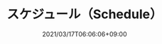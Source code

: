 ---
title: スケジュール（Schedule）
date: 2021/03/17T06:06:06+09:00
draft: false
description: バドミントンサークル「リレーション」の練習日程です。逐次、日程を追加中です。ぜひご参加ください！

header:
  description: 日程を追加中です！ぜひご参加ください。
  image:
    url: tmp-hero.png
    alt: schedule image, such as calender, or that on smartphone
    media: "(max-width: 46.25em)"
    params:
    - options: 1130x500
    - options: 848x443 Center
    - options: 700x420 Center
    - options: 490x318 Center


# header:
  # description: スケジュールについて。 .md という書きやすい形式で書いて、逐次アップロードすると反映させるのはどうでしょうか。
  # image:
  #   url: home-hero.png
  #   alt: The top of mountain image
  #   media: "(max-width: 46.25em)"
  #   params:
  #   - options: 5184x3456
  #   - options: 848x443
  #     cmd: Fit
  #   - options: 565x420
  #     cmd: Fit
  #   - options: 360x318
  #     cmd: Fit

text_groups:
  - name: 練習日程
    description: <p>※最新の日程や空き、開催状況などは、サークルのグループ LINE または「スポーツやろうよ」でご確認ください（本サイトは週１回程度を目標に更新しています）。</p>

  - name: 2021/7/11(日) 第2部 15:30〜18:00
    description: <p>3面・定員24名（※募集中）</p><p><a class="accent-text bold-text" href="https://goo.gl/maps/4fMaLGUo9K8ofTFu6">江戸川橋体育館 ：MAP</a></p>
    class: line

  - name: 2021/7/11(日) 第1部 12:30〜15:00
    description: <p>3面・定員24名（※募集中）</p><p><a class="accent-text bold-text" href="https://goo.gl/maps/4fMaLGUo9K8ofTFu6">江戸川橋体育館 ：MAP</a></p>


  - name: 2021/6/27(日) 9:30〜12:00
    description: <p>3面・定員24名（※満員）</p><p><a class="accent-text bold-text" href="https://goo.gl/maps/ch9g2bhtZ9JsgdJN9">新宿スポーツセンター：MAP</a></p>


  - name: 2021/6/20(日) 第2部 12:00〜15:00
    description: </p><p>4面・定員32名（※満員）</p><p><a class="accent-text bold-text" href="https://goo.gl/maps/7ocdkJCbtL3WXgWz6">文京スポーツセンター ：MAP</a></p>

  - name: 2021/6/20(日) 第1部 9:00〜12:00
    description: <p>4面・定員32名（※満員）</p><p><a class="accent-text bold-text" href="https://goo.gl/maps/7ocdkJCbtL3WXgWz6">文京スポーツセンター ：MAP</a></p>


  - name: 2021/6/13(日) 第2部 15:30〜18:00
    description: <p>4面・定員32名（※満員）</p><p><a class="accent-text bold-text" href="https://goo.gl/maps/7ocdkJCbtL3WXgWz6">文京スポーツセンター ：MAP</a></p>

  - name: 2021/6/13(日) 第1部 12:30〜15:00
    description: <p>4面・定員32名（※満員）</p><p><a class="accent-text bold-text" href="https://goo.gl/maps/7ocdkJCbtL3WXgWz6">文京スポーツセンター ：MAP</a></p>


  - name: 2021/6/06(日) 第2部 15:30〜18:00
    description: <p>3面・定員24名（※満員）</p><p><a class="accent-text bold-text" href="https://goo.gl/maps/4fMaLGUo9K8ofTFu6">江戸川橋体育館 ：MAP</a></p>

  - name: 2021/6/06(日) 第1部 12:30〜15:00
    description: <p>3面・定員24名（※満員）</p><p><a class="accent-text bold-text" href="https://goo.gl/maps/4fMaLGUo9K8ofTFu6">江戸川橋体育館 ：MAP</a></p>


  - name: 2021/5/05(水・祝) 17:00〜19:00
    description: <p>2面・定員16名（終了）</p><p><a class="accent-text bold-text" href="https://goo.gl/maps/PLnMcFfjwhVPJ8MC9">塩浜市民体育館 ：MAP</a></p>
    class: line

  - name: 2021/5/02(日) 16:30〜19:00
    description: <p>4面・定員32名（終了）</p><p><a class="accent-text bold-text" href="https://goo.gl/maps/ch9g2bhtZ9JsgdJN9">新宿区立 新宿スポーツセンター：MAP</a></p>

  - name: 2021/4/29(木・祝) 12:30〜15:00
    description: <p>4面・定員32名（終了）</p><p><a class="accent-text bold-text" href="https://www.google.com/maps/place/%E6%96%B0%E5%AE%BF%E5%8C%BA%E7%AB%8B+%E6%96%B0%E5%AE%BF%E3%82%B9%E3%83%9D%E3%83%BC%E3%83%84%E3%82%BB%E3%83%B3%E3%82%BF%E3%83%BC/@35.7061035,139.7019912,16z/data=!4m12!1m6!3m5!1s0x60188d23c728a871:0x1b86721ec7a09499!2z5paw5a6_5Yy656uLIOaWsOWuv-OCueODneODvOODhOOCu-ODs-OCv-ODvA!8m2!3d35.706966!4d139.705521!3m4!1s0x60188d23c728a871:0x1b86721ec7a09499!8m2!3d35.706966!4d139.705521">新宿スポーツセンター：MAP</a></p>

  - name: 2021/4/25(日) 第2部 15:30〜18:00
    description: <p><p>3面・定員24名（終了）</p><p><a class="accent-text bold-text" href="https://www.google.co.jp/maps/place/%E6%96%87%E4%BA%AC%E7%B7%8F%E5%90%88%E4%BD%93%E8%82%B2%E9%A4%A8/@35.7073842,139.7634505,16.25z/data=!3m1!5s0x60188c24a5e551df:0x5bd3afa9705c922c!4m5!3m4!1s0x60188c2479202e17:0x73dd1227ee7c8606!8m2!3d35.7081372!4d139.763335?hl=ja">文京総合体育館：MAP</a></p>

  - name: 2021/4/25(日) 第1部 12:30〜15:00
    description: <p>3面・定員24名（終了）</p><p><a class="accent-text bold-text" href="https://www.google.co.jp/maps/place/%E6%96%87%E4%BA%AC%E7%B7%8F%E5%90%88%E4%BD%93%E8%82%B2%E9%A4%A8/@35.7073842,139.7634505,16.25z/data=!3m1!5s0x60188c24a5e551df:0x5bd3afa9705c922c!4m5!3m4!1s0x60188c2479202e17:0x73dd1227ee7c8606!8m2!3d35.7081372!4d139.763335?hl=ja">文京総合体育館：MAP</a></p>

  - name: 2021/4/11(日) 第2部 15:30〜18:00
    description: <p>4面・定員32名（終了）</p><p><a class="accent-text bold-text" href="https://www.google.co.jp/maps/place/%E8%91%9B%E9%A3%BE%E5%8C%BA%E7%B7%8F%E5%90%88%E3%82%B9%E3%83%9D%E3%83%BC%E3%83%84%E3%82%BB%E3%83%B3%E3%82%BF%E3%83%BC+%E4%BD%93%E8%82%B2%E9%A4%A8/@35.7377755,139.859987,17z/data=!3m1!4b1!4m5!3m4!1s0x6018854641843907:0x139b6901761fc638!8m2!3d35.7377755!4d139.8621757?hl=ja">奥戸総合スポーツセンター体育館：MAP<i class="fa fa-external-link"></i></a></p><p>ミズノの人工シャトルを使ってみます</p>

  - name: 2021/4/11(日) 第1部 12:30〜15:00
    description: <p>4面・定員32名（終了）</p><p><a class="accent-text bold-text" href="https://www.google.co.jp/maps/place/%E8%91%9B%E9%A3%BE%E5%8C%BA%E7%B7%8F%E5%90%88%E3%82%B9%E3%83%9D%E3%83%BC%E3%83%84%E3%82%BB%E3%83%B3%E3%82%BF%E3%83%BC+%E4%BD%93%E8%82%B2%E9%A4%A8/@35.7377755,139.859987,17z/data=!3m1!4b1!4m5!3m4!1s0x6018854641843907:0x139b6901761fc638!8m2!3d35.7377755!4d139.8621757?hl=ja">奥戸総合スポーツセンター：MAP<i class="fa fa-external-link"></i></a></p><p>ミズノの人工シャトルを使ってみます</p>

  - name: 2021/3/21(日) 12:30〜15:00
    description: <p> 4面・定員32名（終了）</p><p><a class="accent-text bold-text" href="https://www.google.com/maps/place/%E6%96%B0%E5%AE%BF%E5%8C%BA%E7%AB%8B+%E6%96%B0%E5%AE%BF%E3%82%B9%E3%83%9D%E3%83%BC%E3%83%84%E3%82%BB%E3%83%B3%E3%82%BF%E3%83%BC/@35.7061035,139.7019912,16z/data=!4m12!1m6!3m5!1s0x60188d23c728a871:0x1b86721ec7a09499!2z5paw5a6_5Yy656uLIOaWsOWuv-OCueODneODvOODhOOCu-ODs-OCv-ODvA!8m2!3d35.706966!4d139.705521!3m4!1s0x60188d23c728a871:0x1b86721ec7a09499!8m2!3d35.706966!4d139.705521">新宿スポーツセンター：MAP</a></p>
    class: line
  - name: 2021/3/07(日) 12:30〜15:00 プレ実施
    description: <p> 6面・若干名（終了）</p><p><a class="accent-text bold-text" href="https://www.google.co.jp/maps/place/%E8%91%9B%E9%A3%BE%E5%8C%BA%E7%B7%8F%E5%90%88%E3%82%B9%E3%83%9D%E3%83%BC%E3%83%84%E3%82%BB%E3%83%B3%E3%82%BF%E3%83%BC+%E4%BD%93%E8%82%B2%E9%A4%A8/@35.7377755,139.859987,17z/data=!3m1!4b1!4m5!3m4!1s0x6018854641843907:0x139b6901761fc638!8m2!3d35.7377755!4d139.8621757?hl=ja">奥戸総合スポーツセンター 体育館：MAP <i class="fa fa-external-link"></i></a></p>
---